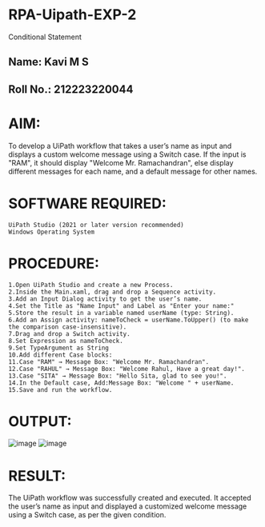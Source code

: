 # RPA-Uipath-EXP-2
Conditional Statement
## Name: Kavi M S
## Roll No.: 212223220044
# AIM:
To develop a UiPath workflow that takes a user’s name as input and displays a custom welcome message using a Switch case. If the input is "RAM", it should display "Welcome Mr. Ramachandran", else display different messages for each name, and a default message for other names.

# SOFTWARE REQUIRED:
```
UiPath Studio (2021 or later version recommended)
Windows Operating System
```

# PROCEDURE:
```
1.Open UiPath Studio and create a new Process.
2.Inside the Main.xaml, drag and drop a Sequence activity.
3.Add an Input Dialog activity to get the user’s name.
4.Set the Title as "Name Input" and Label as "Enter your name:"
5.Store the result in a variable named userName (type: String).
6.Add an Assign activity: nameToCheck = userName.ToUpper() (to make the comparison case-insensitive).
7.Drag and drop a Switch activity.
8.Set Expression as nameToCheck.
9.Set TypeArgument as String
10.Add different Case blocks:
11.Case "RAM" → Message Box: "Welcome Mr. Ramachandran".
12.Case "RAHUL" → Message Box: "Welcome Rahul, Have a great day!".
13.Case "SITA" → Message Box: "Hello Sita, glad to see you!".
14.In the Default case, Add:Message Box: "Welcome " + userName.
15.Save and run the workflow.
```

# OUTPUT:
![image](https://github.com/user-attachments/assets/afe3bbe6-edb2-4e3d-8f3c-d700c508bd8a)
![image](https://github.com/user-attachments/assets/eb147115-10fa-4ac3-83aa-ccb442f01e12)



# RESULT:
The UiPath workflow was successfully created and executed. It accepted the user’s name as input and displayed a customized welcome message using a Switch case, as per the given condition.
